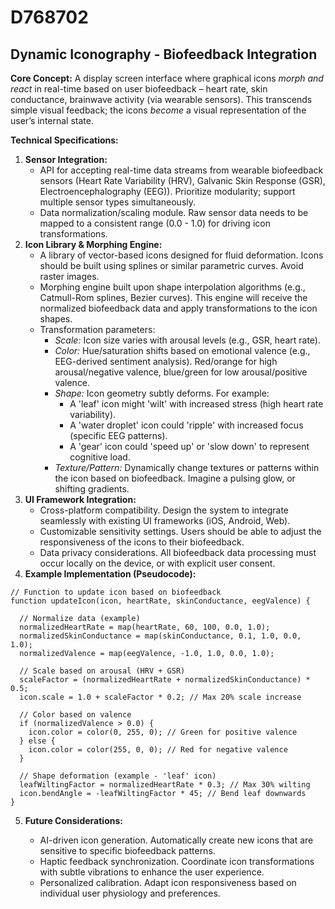 # D768702

## Dynamic Iconography - Biofeedback Integration

**Core Concept:** A display screen interface where graphical icons *morph and react* in real-time based on user biofeedback – heart rate, skin conductance, brainwave activity (via wearable sensors). This transcends simple visual feedback; the icons *become* a visual representation of the user’s internal state.

**Technical Specifications:**

1.  **Sensor Integration:**
    *   API for accepting real-time data streams from wearable biofeedback sensors (Heart Rate Variability (HRV), Galvanic Skin Response (GSR), Electroencephalography (EEG)). Prioritize modularity; support multiple sensor types simultaneously.
    *   Data normalization/scaling module. Raw sensor data needs to be mapped to a consistent range (0.0 - 1.0) for driving icon transformations.
2.  **Icon Library & Morphing Engine:**
    *   A library of vector-based icons designed for fluid deformation. Icons should be built using splines or similar parametric curves.  Avoid raster images.
    *   Morphing engine built upon shape interpolation algorithms (e.g., Catmull-Rom splines, Bezier curves). This engine will receive the normalized biofeedback data and apply transformations to the icon shapes.
    *   Transformation parameters:
        *   *Scale:* Icon size varies with arousal levels (e.g., GSR, heart rate).
        *   *Color:* Hue/saturation shifts based on emotional valence (e.g., EEG-derived sentiment analysis). Red/orange for high arousal/negative valence, blue/green for low arousal/positive valence.
        *   *Shape:*  Icon geometry subtly deforms. For example:
            *   A 'leaf' icon might 'wilt' with increased stress (high heart rate variability).
            *   A 'water droplet' icon could 'ripple' with increased focus (specific EEG patterns).
            *   A 'gear' icon could 'speed up' or 'slow down' to represent cognitive load.
        *   *Texture/Pattern:*  Dynamically change textures or patterns within the icon based on biofeedback.  Imagine a pulsing glow, or shifting gradients.
3.  **UI Framework Integration:**
    *   Cross-platform compatibility. Design the system to integrate seamlessly with existing UI frameworks (iOS, Android, Web).
    *   Customizable sensitivity settings. Users should be able to adjust the responsiveness of the icons to their biofeedback.
    *   Data privacy considerations. All biofeedback data processing must occur locally on the device, or with explicit user consent.
4.  **Example Implementation (Pseudocode):**

```
// Function to update icon based on biofeedback
function updateIcon(icon, heartRate, skinConductance, eegValence) {

  // Normalize data (example)
  normalizedHeartRate = map(heartRate, 60, 100, 0.0, 1.0);
  normalizedSkinConductance = map(skinConductance, 0.1, 1.0, 0.0, 1.0);
  normalizedValence = map(eegValence, -1.0, 1.0, 0.0, 1.0);

  // Scale based on arousal (HRV + GSR)
  scaleFactor = (normalizedHeartRate + normalizedSkinConductance) * 0.5;
  icon.scale = 1.0 + scaleFactor * 0.2; // Max 20% scale increase

  // Color based on valence
  if (normalizedValence > 0.0) {
    icon.color = color(0, 255, 0); // Green for positive valence
  } else {
    icon.color = color(255, 0, 0); // Red for negative valence
  }

  // Shape deformation (example - 'leaf' icon)
  leafWiltingFactor = normalizedHeartRate * 0.3; // Max 30% wilting
  icon.bendAngle = -leafWiltingFactor * 45; // Bend leaf downwards
}
```

5. **Future Considerations:**

    *   AI-driven icon generation. Automatically create new icons that are sensitive to specific biofeedback patterns.
    *   Haptic feedback synchronization. Coordinate icon transformations with subtle vibrations to enhance the user experience.
    *   Personalized calibration. Adapt icon responsiveness based on individual user physiology and preferences.